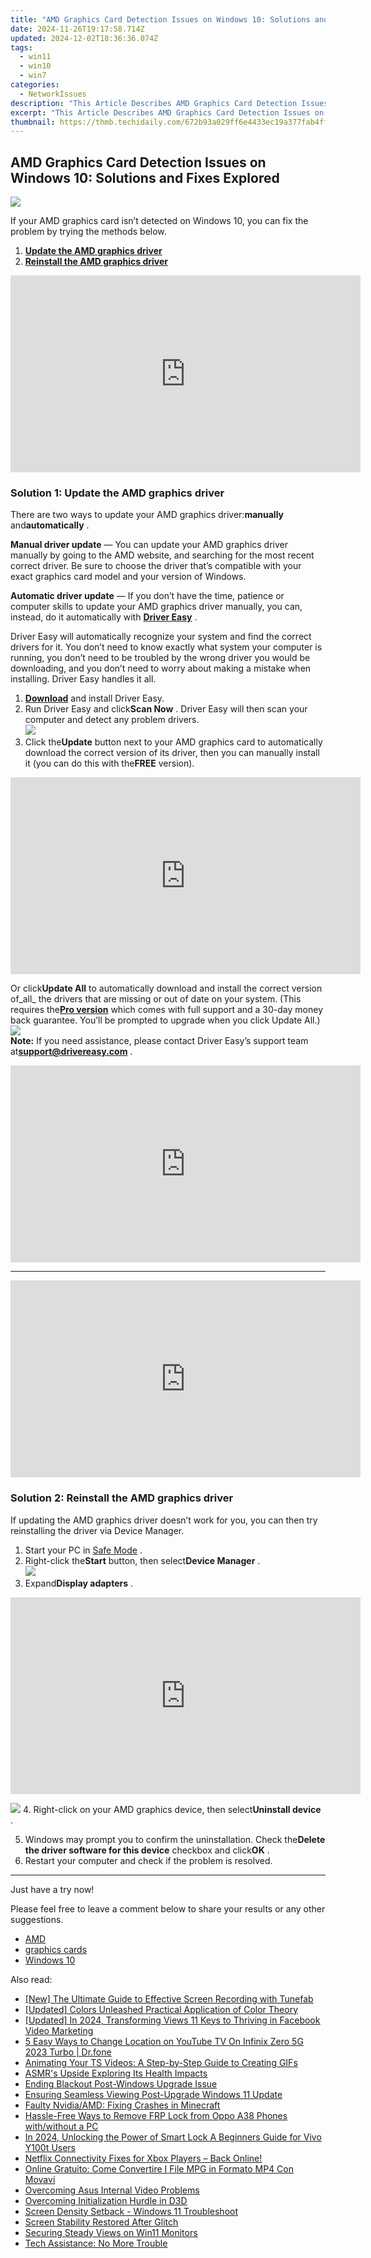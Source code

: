 ```yaml
---
title: "AMD Graphics Card Detection Issues on Windows 10: Solutions and Fixes Explored"
date: 2024-11-26T19:17:58.714Z
updated: 2024-12-02T18:36:36.074Z
tags:
  - win11
  - win10
  - win7
categories:
  - NetworkIssues
description: "This Article Describes AMD Graphics Card Detection Issues on Windows 10: Solutions and Fixes Explored"
excerpt: "This Article Describes AMD Graphics Card Detection Issues on Windows 10: Solutions and Fixes Explored"
thumbnail: https://thmb.techidaily.com/672b93a029ff6e4433ec19a377fab4ffa2a67286a950d0a63433c57fd863da90.jpg
---
```


## AMD Graphics Card Detection Issues on Windows 10: Solutions and Fixes Explored

![](https://images.drivereasy.com/wp-content/uploads/2018/10/img_5bd02f740ef05.png) 

 If your AMD graphics card isn’t detected on Windows 10, you can fix the problem by trying the methods below.

1. [**Update the AMD graphics driver**](https://tools.techidaily.com/drivereasy/download/)
2. [**Reinstall the AMD graphics driver**](https://tools.techidaily.com/drivereasy/download/)

<!-- affiliate ads begin -->
<iframe width="560" height="315" src="https://www.youtube.com/embed/rdNq2Sp031s?si=3FcJa3dQLraUDHKv" title="YouTube video player" frameborder="0" allow="accelerometer; autoplay; clipboard-write; encrypted-media; gyroscope; picture-in-picture; web-share" referrerpolicy="strict-origin-when-cross-origin" allowfullscreen></iframe>
<!-- affiliate ads end -->

###  Solution 1: Update the AMD graphics driver

 There are two ways to update your AMD graphics driver:**manually** and**automatically** .

**Manual driver update** — You can update your AMD graphics driver manually by going to the AMD website, and searching for the most recent correct driver. Be sure to choose the driver that’s compatible with your exact graphics card model and your version of Windows.

**Automatic driver update** — If you don’t have the time, patience or computer skills to update your AMD graphics driver manually, you can, instead, do it automatically with **[Driver Easy](https://tools.techidaily.com/drivereasy/download/)**  .

 Driver Easy will automatically recognize your system and find the correct drivers for it. You don’t need to know exactly what system your computer is running, you don’t need to be troubled by the wrong driver you would be downloading, and you don’t need to worry about making a mistake when installing. Driver Easy handles it all.

1. **[Download](https://tools.techidaily.com/drivereasy/download/)**  and install Driver Easy.
2. Run Driver Easy and click**Scan Now** . Driver Easy will then scan your computer and detect any problem drivers.  
![](https://images.drivereasy.com/wp-content/uploads/2018/10/img_5bd041846a45f.jpg)
3. Click the**Update** button next to your AMD graphics card to automatically download the correct version of its driver, then you can manually install it (you can do this with the**FREE** version).  

<!-- affiliate ads begin -->
<iframe width="560" height="315" src="https://www.youtube.com/embed/gkdZ3A1mock?si=2zeR5GtTU2VujM_w" title="YouTube video player" frameborder="0" allow="accelerometer; autoplay; clipboard-write; encrypted-media; gyroscope; picture-in-picture; web-share" referrerpolicy="strict-origin-when-cross-origin" allowfullscreen></iframe>
<!-- affiliate ads end -->

    
 Or click**Update All** to automatically download and install the correct version of_all_ the drivers that are missing or out of date on your system. (This requires the[**Pro version**](https://tools.techidaily.com/drivereasy/download/) which comes with full support and a 30-day money back guarantee. You’ll be prompted to upgrade when you click Update All.)  
![](https://images.drivereasy.com/wp-content/uploads/2018/10/img_5bd041e7c6c5d.jpg)  
**Note:** If you need assistance, please contact Driver Easy’s support team at**support@drivereasy.com** .

<!-- affiliate ads begin -->
<iframe width="560" height="315" src="https://www.youtube.com/embed/0dOfcihxjiw?si=_fkp1S1Uw0N1dp6b" title="YouTube video player" frameborder="0" allow="accelerometer; autoplay; clipboard-write; encrypted-media; gyroscope; picture-in-picture; web-share" referrerpolicy="strict-origin-when-cross-origin" allowfullscreen></iframe>
<!-- affiliate ads end -->

---

<!-- affiliate ads begin -->
<iframe width="560" height="315" src="https://www.youtube.com/embed/cBCyRXC1-Tw?si=lN9P2xo0hsfyD8K6" title="YouTube video player" frameborder="0" allow="accelerometer; autoplay; clipboard-write; encrypted-media; gyroscope; picture-in-picture; web-share" referrerpolicy="strict-origin-when-cross-origin" allowfullscreen></iframe>
<!-- affiliate ads end -->

###  Solution 2: Reinstall the AMD graphics driver

 If updating the AMD graphics driver doesn’t work for you, you can then try reinstalling the driver via Device Manager.

1. Start your PC in [Safe Mode](https://tools.techidaily.com/drivereasy/download/) .
2. Right-click the**Start** button, then select**Device Manager** .  
![](https://images.drivereasy.com/wp-content/uploads/2018/10/img_5bd0466830d79.jpg)
3. Expand**Display adapters** .  

<!-- affiliate ads begin -->
<iframe width="560" height="315" src="https://www.youtube.com/embed/ZLb1ViO4WR8?si=g_aiHGNCd7eAvmDM" title="YouTube video player" frameborder="0" allow="accelerometer; autoplay; clipboard-write; encrypted-media; gyroscope; picture-in-picture; web-share" referrerpolicy="strict-origin-when-cross-origin" allowfullscreen></iframe>
<!-- affiliate ads end -->

![](https://images.drivereasy.com/wp-content/uploads/2018/10/img_5bd0472246a2b.jpg)
4. Right-click on your AMD graphics device, then select**Uninstall device** .

5. Windows may prompt you to confirm the uninstallation. Check the**Delete the driver software for this device** checkbox and click**OK** .
6. Restart your computer and check if the problem is resolved.

---

Just have a try now!

 Please feel free to leave a comment below to share your results or any other suggestions.

* [AMD](https://tools.techidaily.com/drivereasy/download/)
* [graphics cards](https://tools.techidaily.com/drivereasy/download/)
* [Windows 10](https://tools.techidaily.com/drivereasy/download/)

<ins class="adsbygoogle"
     style="display:block"
     data-ad-format="autorelaxed"
     data-ad-client="ca-pub-7571918770474297"
     data-ad-slot="1223367746"></ins>

<ins class="adsbygoogle"
     style="display:block"
     data-ad-client="ca-pub-7571918770474297"
     data-ad-slot="8358498916"
     data-ad-format="auto"
     data-full-width-responsive="true"></ins>

<span class="atpl-alsoreadstyle">Also read:</span>
<div><ul>
<li><a href="https://screen-recording.techidaily.com/new-the-ultimate-guide-to-effective-screen-recording-with-tunefab/"><u>[New] The Ultimate Guide to Effective Screen Recording with Tunefab</u></a></li>
<li><a href="https://extra-hints.techidaily.com/updated-colors-unleashed-practical-application-of-color-theory/"><u>[Updated] Colors Unleashed Practical Application of Color Theory</u></a></li>
<li><a href="https://facebook-videos.techidaily.com/updated-in-2024-transforming-views-11-keys-to-thriving-in-facebook-video-marketing/"><u>[Updated] In 2024, Transforming Views 11 Keys to Thriving in Facebook Video Marketing</u></a></li>
<li><a href="https://location-fake.techidaily.com/5-easy-ways-to-change-location-on-youtube-tv-on-infinix-zero-5g-2023-turbo-drfone-by-drfone-virtual-android/"><u>5 Easy Ways to Change Location on YouTube TV On Infinix Zero 5G 2023 Turbo | Dr.fone</u></a></li>
<li><a href="https://some-approaches.techidaily.com/animating-your-ts-videos-a-step-by-step-guide-to-creating-gifs/"><u>Animating Your TS Videos: A Step-by-Step Guide to Creating GIFs</u></a></li>
<li><a href="https://article-helps.techidaily.com/asmrs-upside-exploring-its-health-impacts/"><u>ASMR's Upside Exploring Its Health Impacts</u></a></li>
<li><a href="https://network-issues.techidaily.com/ending-blackout-post-windows-upgrade-issue/"><u>Ending Blackout Post-Windows Upgrade Issue</u></a></li>
<li><a href="https://network-issues.techidaily.com/ensuring-seamless-viewing-post-upgrade-windows-11-update/"><u>Ensuring Seamless Viewing Post-Upgrade Windows 11 Update</u></a></li>
<li><a href="https://network-issues.techidaily.com/faulty-nvidiaamd-fixing-crashes-in-minecraft/"><u>Faulty Nvidia/AMD: Fixing Crashes in Minecraft</u></a></li>
<li><a href="https://android-frp.techidaily.com/hassle-free-ways-to-remove-frp-lock-from-oppo-a38-phones-withwithout-a-pc-by-drfone-android/"><u>Hassle-Free Ways to Remove FRP Lock from Oppo A38 Phones with/without a PC</u></a></li>
<li><a href="https://unlock-android.techidaily.com/in-2024-unlocking-the-power-of-smart-lock-a-beginners-guide-for-vivo-y100t-users-by-drfone-android/"><u>In 2024, Unlocking the Power of Smart Lock A Beginners Guide for Vivo Y100t Users</u></a></li>
<li><a href="https://win-answers.techidaily.com/netflix-connectivity-fixes-for-xbox-players-back-online/"><u>Netflix Connectivity Fixes for Xbox Players – Back Online!</u></a></li>
<li><a href="https://technical-tips.techidaily.com/online-gratuito-come-convertire-i-file-mpg-in-formato-mp4-con-movavi/"><u>Online Gratuito: Come Convertire I File MPG in Formato MP4 Con Movavi</u></a></li>
<li><a href="https://network-issues.techidaily.com/overcoming-asus-internal-video-problems/"><u>Overcoming Asus Internal Video Problems</u></a></li>
<li><a href="https://network-issues.techidaily.com/overcoming-initialization-hurdle-in-d3d/"><u>Overcoming Initialization Hurdle in D3D</u></a></li>
<li><a href="https://network-issues.techidaily.com/screen-density-setback-windows-11-troubleshoot/"><u>Screen Density Setback - Windows 11 Troubleshoot</u></a></li>
<li><a href="https://network-issues.techidaily.com/screen-stability-restored-after-glitch/"><u>Screen Stability Restored After Glitch</u></a></li>
<li><a href="https://network-issues.techidaily.com/securing-steady-views-on-win11-monitors/"><u>Securing Steady Views on Win11 Monitors</u></a></li>
<li><a href="https://network-issues.techidaily.com/tech-assistance-no-more-trouble/"><u>Tech Assistance: No More Trouble</u></a></li>
</ul></div>

